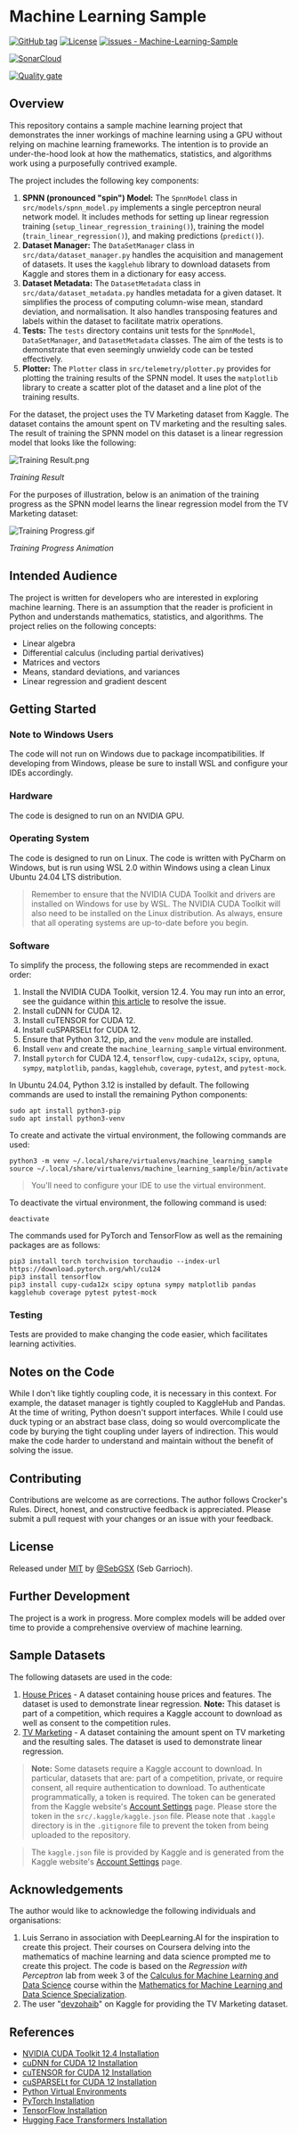 # Machine Learning Sample

[![GitHub tag](https://img.shields.io/github/tag/SebGSX/Machine-Learning-Sample?include_prereleases=&sort=semver&color=blue)](https://github.com/SebGSX/Machine-Learning-Sample/releases/)
[![License](https://img.shields.io/badge/License-MIT-blue)](#license)
[![issues - Machine-Learning-Sample](https://img.shields.io/github/issues/SebGSX/Machine-Learning-Sample)](https://github.com/SebGSX/Machine-Learning-Sample/issues)

[![SonarCloud](https://sonarcloud.io/images/project_badges/sonarcloud-white.svg)](https://sonarcloud.io/summary/new_code?id=SebGSX_Machine-Learning-Sample)

[![Quality gate](https://sonarcloud.io/api/project_badges/quality_gate?project=SebGSX_Machine-Learning-Sample)](https://sonarcloud.io/summary/new_code?id=SebGSX_Machine-Learning-Sample)

## Overview

This repository contains a sample machine learning project that demonstrates the inner workings of machine learning
using a GPU without relying on machine learning frameworks. The intention is to provide an under-the-hood look at how
the mathematics, statistics, and algorithms work using a purposefully contrived example.

The project includes the following key components:

1. **SPNN (pronounced "spin") Model:** The `SpnnModel` class in `src/models/spnn_model.py` implements a single
   perceptron neural network model. It includes methods for setting up linear regression training
   (`setup_linear_regression_training()`), training the model (`train_linear_regression()`), and making predictions
   (`predict()`).
2. **Dataset Manager:** The `DataSetManager` class in `src/data/dataset_manager.py` handles the acquisition and
   management of datasets. It uses the `kagglehub` library to download datasets from Kaggle and stores them in a
   dictionary for easy access.
3. **Dataset Metadata:** The `DatasetMetadata` class in `src/data/dataset_metadata.py` handles metadata for a given
   dataset. It simplifies the process of computing column-wise mean, standard deviation, and normalisation. It also
   handles transposing features and labels within the dataset to facilitate matrix operations.
4. **Tests:** The `tests` directory contains unit tests for the `SpnnModel`, `DataSetManager`, and `DatasetMetadata`
   classes. The aim of the tests is to demonstrate that even seemingly unwieldy code can be tested effectively.
5. **Plotter:** The `Plotter` class in `src/telemetry/plotter.py` provides for plotting the training results of the SPNN
   model. It uses the `matplotlib` library to create a scatter plot of the dataset and a line plot of the training
   results.

For the dataset, the project uses the TV Marketing dataset from Kaggle. The dataset contains the amount spent on TV
marketing and the resulting sales. The result of training the SPNN model on this dataset is a linear regression model
that looks like the following:

![Training Result.png](./content/Training-Result.png)

*Training Result*

For the purposes of illustration, below is an animation of the training progress as the SPNN model learns the linear 
regression model from the TV Marketing dataset:

![Training Progress.gif](./content/Training-Progress-Animation.gif)

*Training Progress Animation*

## Intended Audience

The project is written for developers who are interested in exploring machine learning. There is an assumption that the
reader is proficient in Python and understands mathematics, statistics, and algorithms. The project relies on the
following concepts:
- Linear algebra
- Differential calculus (including partial derivatives)
- Matrices and vectors
- Means, standard deviations, and variances
- Linear regression and gradient descent

## Getting Started

### Note to Windows Users

The code will not run on Windows due to package incompatibilities. If developing from Windows, please be sure to install
WSL and configure your IDEs accordingly.

### Hardware

The code is designed to run on an NVIDIA GPU.

### Operating System

The code is designed to run on Linux. The code is written with PyCharm on Windows, but is run using WSL 2.0 within
Windows using a clean Linux Ubuntu 24.04 LTS distribution.

> Remember to ensure that the NVIDIA CUDA Toolkit and drivers are installed on Windows for use by WSL. The NVIDIA 
> CUDA Toolkit will also need to be installed on the Linux distribution. As always, ensure that all operating systems
> are up-to-date before you begin.

### Software

To simplify the process, the following steps are recommended in exact order:
1. Install the NVIDIA CUDA Toolkit, version 12.4. You may run into an error, see the guidance within
   [this article](https://askubuntu.com/questions/1491254/installing-cuda-on-ubuntu-23-10-libt5info-not-installable) 
   to resolve the issue.
2. Install cuDNN for CUDA 12.
3. Install cuTENSOR for CUDA 12.
4. Install cuSPARSELt for CUDA 12.
5. Ensure that Python 3.12, pip, and the `venv` module are installed.
6. Install `venv` and create the `machine_learning_sample` virtual environment.
7. Install `pytorch` for CUDA 12.4, `tensorflow`, `cupy-cuda12x`, `scipy`, `optuna`, `sympy`, `matplotlib`, `pandas`,
   `kagglehub`, `coverage`, `pytest`, and `pytest-mock`.

In Ubuntu 24.04, Python 3.12 is installed by default. The following commands are used to install the remaining 
Python components:

```shell
sudo apt install python3-pip
sudo apt install python3-venv
````

To create and activate the virtual environment, the following commands are used:

```shell
python3 -m venv ~/.local/share/virtualenvs/machine_learning_sample
source ~/.local/share/virtualenvs/machine_learning_sample/bin/activate
````

> You'll need to configure your IDE to use the virtual environment.

To deactivate the virtual environment, the following command is used:

```shell
deactivate
````

The commands used for PyTorch and TensorFlow as well as the remaining packages are as follows:

```shell
pip3 install torch torchvision torchaudio --index-url https://download.pytorch.org/whl/cu124
pip3 install tensorflow
pip3 install cupy-cuda12x scipy optuna sympy matplotlib pandas kagglehub coverage pytest pytest-mock
```

### Testing

Tests are provided to make changing the code easier, which facilitates learning activities.

## Notes on the Code

While I don't like tightly coupling code, it is necessary in this context. For example, the dataset manager is tightly
coupled to KaggleHub and Pandas. At the time of writing, Python doesn't support interfaces. While I could use duck
typing or an abstract base class, doing so would overcomplicate the code by burying the tight coupling under layers of
indirection. This would make the code harder to understand and maintain without the benefit of solving the issue.

## Contributing

Contributions are welcome as are corrections. The author follows Crocker's Rules. Direct, honest, and constructive
feedback is appreciated. Please submit a pull request with your changes or an issue with your feedback.

## License

Released under [MIT](/LICENSE) by [@SebGSX](https://github.com/SebGSX) (Seb Garrioch).

## Further Development

The project is a work in progress. More complex models will be added over time to provide a comprehensive overview of
machine learning.

## Sample Datasets

The following datasets are used in the code:
1. [House Prices](https://www.kaggle.com/c/house-prices-advanced-regression-techniques) - A dataset containing house
   prices and features. The dataset is used to demonstrate linear regression. **Note:** This dataset is part of a
   competition, which requires a Kaggle account to download as well as consent to the competition rules.
2. [TV Marketing](https://www.kaggle.com/datasets/devzohaib/tvmarketingcsv/data) - A dataset containing the amount
   spent on TV marketing and the resulting sales. The dataset is used to demonstrate linear regression.

> **Note:** Some datasets require a Kaggle account to download. In particular, datasets that are: part of a competition,
> private, or require consent, all require authentication to download. To authenticate programmatically, a token is
> required. The token can be generated from the Kaggle website's [Account Settings](https://www.kaggle.com/settings)
> page. Please store the token in the `src/.kaggle/kaggle.json` file. Please note that `.kaggle` directory is in the
> `.gitignore` file to prevent the token from being uploaded to the repository.

> The `kaggle.json` file is provided by Kaggle and is generated from the Kaggle website's
> [Account Settings](https://www.kaggle.com/settings) page.

## Acknowledgements

The author would like to acknowledge the following individuals and organisations:
1. Luis Serrano in association with DeepLearning.AI for the inspiration to create this project. Their courses on
   Coursera delving into the mathematics of machine learning and data science prompted me to create this project. The
   code is based on the *Regression with Perceptron* lab from week 3 of the 
   [Calculus for Machine Learning and Data Science](https://www.coursera.org/learn/machine-learning-calculus?specialization=mathematics-for-machine-learning-and-data-science)
   course within the
   [Mathematics for Machine Learning and Data Science Specialization](https://www.coursera.org/specializations/mathematics-for-machine-learning-and-data-science).
2. The user "[devzohaib](https://www.kaggle.com/devzohaib)" on Kaggle for providing the TV Marketing dataset.

## References

- [NVIDIA CUDA Toolkit 12.4 Installation](https://developer.nvidia.com/cuda-12-4-0-download-archive)
- [cuDNN for CUDA 12 Installation](https://developer.nvidia.com/cudnn-downloads)
- [cuTENSOR for CUDA 12 Installation](https://developer.nvidia.com/cutensor-downloads)
- [cuSPARSELt for CUDA 12 Installation](https://developer.nvidia.com/cusparselt-downloads)
- [Python Virtual Environments](https://docs.python.org/3/library/venv.html)
- [PyTorch Installation](https://pytorch.org/get-started/locally/)
- [TensorFlow Installation](https://www.tensorflow.org/install)
- [Hugging Face Transformers Installation](https://huggingface.co/docs/transformers/installation)
